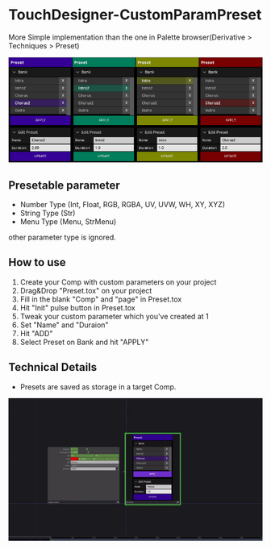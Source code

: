 # TouchDesigner-CustomParamPreset
 More Simple implementation than the one in Palette browser(Derivative > Techniques > Preset)
 
![ss](https://github.com/yumataesu/TouchDesigner-CustomParamPreset/blob/main/readme/ss.png)


## Presetable parameter
* Number Type (Int, Float, RGB, RGBA, UV, UVW, WH, XY, XYZ)
* String Type (Str)
* Menu Type (Menu, StrMenu)

other parameter type is ignored.


## How to use
1. Create your Comp with custom parameters on your project
2. Drag&Drop "Preset.tox" on your project
3. Fill in the blank "Comp" and "page" in Preset.tox
4. Hit "Init" pulse button in Preset.tox
4. Tweak your custom parameter which you've created at 1
5. Set "Name" and "Duraion"
6. Hit "ADD"
7. Select Preset on Bank and hit "APPLY"


## Technical Details
* Presets are saved as storage in a target Comp.


![ss](https://github.com/yumataesu/TouchDesigner-CustomParamPreset/blob/main/readme/output.gif)
